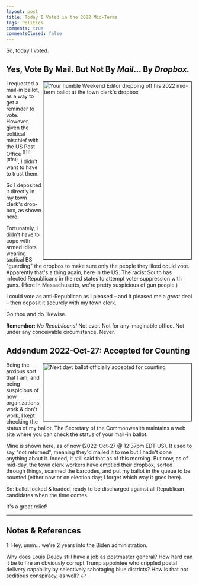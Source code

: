```yaml
---
layout: post
title: Today I Voted in the 2022 Mid-Terms
tags: Politics
comments: true
commentsClosed: false
---
```


So, today I voted.  


## Yes, Vote By Mail. But Not By _Mail_&hellip; By _Dropbox._  

<img src="{{ site.baseurl }}/images/2022-10-26-voted-2022-dropbox.jpg" width="400" height="479" alt="Your humble Weekend Editor dropping off his 2022 mid-term ballot at the town clerk's dropbox" title="Your humble Weekend Editor dropping off his 2022 mid-term ballot at the town clerk's dropbox" style="float: right; margin: 3px 3px 3px 3px; border: 1px solid #000000;">
I requested a mail-in ballot, as a way to get a reminder to vote.  However, given the
political mischief with the US Post Office <sup id="fn1a">[[1]](#fn1)</sup>, I didn't want
to have to trust them.  

So I deposited it directly in my town clerk's drop-box, as shown here.  

Fortunately, I didn't have to cope with armed idiots wearing tactical BS "guarding" the
dropbox to make sure only the people they liked could vote.  Apparently that's a thing
again, here in the US.  The racist South has infected Republicans in the red states to
attempt voter suppression with guns.  (Here in Massachusetts, we're pretty suspicious of
gun people.)  

I could vote as anti-Republican as I pleased &ndash; and it pleased me a _great_ deal &ndash;
then deposit it securely with my town clerk.  

Go thou and do likewise.  

__Remember:__ _No Republicans!_  Not ever.  Not for any imaginable office.  Not under any
conceivable circumstance.  Never.


## Addendum 2022-Oct-27: Accepted for Counting  

<img src="{{ site.baseurl }}/images/2022-10-26-voted-2022-accepted.jpg" width="400" height="156" alt="Next day: ballot officially accepted for counting" title="Next day: ballot officially accepted for counting" style="float: right; margin: 3px 3px 3px 3px; border: 1px solid #000000;">
Being the anxious sort that I am, and being suspicious of how organizations work &amp;
don't work, I kept checking the status of my ballot.  The Secretary of the Commonwealth
maintains a web site where you can check the status of your mail-in ballot.  

Mine is shown here, as of now (2022-Oct-27 @ 12:37pm EDT US).  It used to say "not
returned", meaning they'd mailed it to me but I hadn't done anything about it.  Indeed, it
still said that as of this morning.  But now, as of mid-day, the town clerk workers have
emptied their dropbox, sorted through things, scanned the barcodes, and put my ballot in
the queue to be counted (either now or on election day; I forget which way it goes here).  

So: ballot locked &amp; loaded, ready to be discharged against all Republican candidates
when the time comes.  

It's a great relief!  

---

## Notes &amp; References  

<!--
<sup id="fn1a">[[1]](#fn1)</sup>

<a id="fn1">1</a>: ***, ["***"](***), *** [↩](#fn1a)  

<a href="{{ site.baseurl }}/images/***">
  <img src="{{ site.baseurl }}/images/***" width="400" height="***" alt="***" title="***" style="float: right; margin: 3px 3px 3px 3px; border: 1px solid #000000;">
</a>

<iframe width="400" height="224" src="***" allow="accelerometer; encrypted-media; gyroscope; picture-in-picture" allowfullscreen style="float: right; margin: 3px 3px 3px 3px; border: 1px solid #000000;"></iframe>
-->

<a id="fn1">1</a>: Hey, umm&hellip; we're 2 years into the Biden administration.  

Why does [Louis DeJoy](https://en.wikipedia.org/wiki/Louis_DeJoy) still have a job as
postmaster general?  How hard can it be to fire an obviously corrupt Trump appointee who
crippled postal delivery capability by selectively sabotaging blue districts?  How is that
not seditious conspiracy, as well? [↩](#fn1a)  
